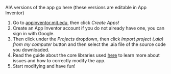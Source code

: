 AIA versions of the app go here (these versions are editable in App Inventor)

1. Go to [appinventor.mit.edu](https://appinventor.mit.edu), then click *Create Apps!*
2. Create an App Inventor account if you do not already have one, you can sign in with Google.
3. Then click under the *Projects* dropdown, then click *Import project (.aia) from my computer* button and then select the .aia file of the source code you downloaded.
4. Read the guide about the core libraries used [here](https://community.appinventor.mit.edu/t/v1-0-4-exoplayer-for-appinventor-play-media-with-googles-exoplayer/43876) to learn more about issues and how to correctly modify the app.
5. Start modifying and have fun!
